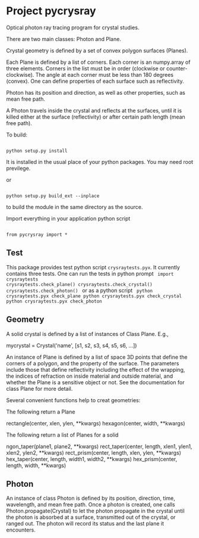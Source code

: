 Project pycrysray
=================

Optical photon ray tracing program for crystal studies. 

There are two main classes: Photon and Plane.

Crystal geometry is defined by a set of convex polygon surfaces (Planes).

Each Plane is defined by a list of corners. Each corner is an numpy.array
of three elements. Corners in the list must be in order (clockwise or counter-
clockwise). The angle at each corner must be less than 180 degrees (convex). 
One can define properties of each surface such as reflectivity.

Photon has its position and direction, as well as other properties, such as
mean free path.

A Photon travels inside the crystal and reflects at the surfaces, until it
is killed either at the surface (reflectivity) or after certain path length
(mean free path).

 

To build:

<code>
python setup.py install
</code>

It is installed in the usual place of your python packages. You may need 
root previlege.

or

<code>
python setup.py build_ext --inplace
</code>

to build the module in the same directory as the source.

Import everything in your application python script

<code>
from pycrysray import *
</code>


Test
--------

This package provides test python script <code>crysraytests.pyx</code>.
It currently contains three tests. One can run the tests in python prompt
<code>
import crysraytests
crysraytests.check_plane()
crysraytests.check_crystal()
crysraytests.check_photon()
</code>
or as a python script
<code>
python crysraytests.pyx check_plane
python crysraytests.pyx check_crystal
python crysraytests.pyx check_photon
</code>


Geometry
--------

A solid crystal is defined by a list of instances of Class Plane.
E.g.,

mycrystal = Crystal('name', [s1, s2, s3, s4, s5, s6, ...])

An instance of Plane is defined by a list of space 3D points that define
the corners of a polygon, and the property of the surface. The parameters
include those that define reflectivity including the effect of the wrapping,
the indices of refraction on inside material and outside material, and
whether the Plane is a sensitive object or not. See the documentation for 
class Plane for more detail.

Several convenient functions help to creat geometries:

 The following return a Plane

  rectangle(center, xlen, ylen, **kwargs)
  hexagon(center, width, **kwargs)
  
 The following return a list of Planes for a solid

  ngon_taper(plane1, plane2, **kwargs)
  rect_taper(center, length, xlen1, ylen1, xlen2, ylen2, **kwargs)
  rect_prism(center, length, xlen, ylen, **kwargs)
  hex_taper(center, length, width1, width2, **kwargs)
  hex_prism(center, length, width, **kwargs)


Photon
------

 An instance of class Photon is defined by its position, direction, time,
wavelength, and mean free path. Once a photon is created, one calls 
Photon.propagate(Crystal) to let the photon propagate in the crystal
until the photon is absorbed at a surface, transmitted out of the crystal,
or ranged out. The photon will record its status and the last plane it 
encounters.


